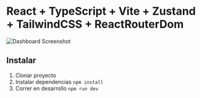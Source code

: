 # React + TypeScript + Vite + Zustand + TailwindCSS + ReactRouterDom

<img src="https://github.com/Klerith/zustand-mini-curso/blob/main/public/screenshot.png?raw=true" alt="Dashboard Screenshot">


## Instalar

1. Clonar proyecto
2. Instalar dependencias ```npm install```
3. Correr en desarrollo ```npm run dev```


